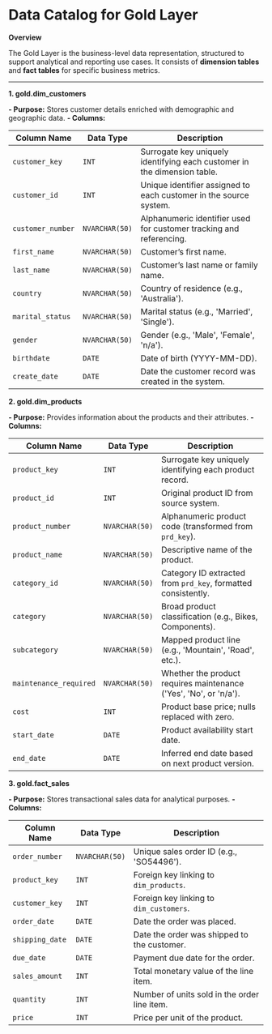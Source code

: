 # Data Catalog for Gold Layer

**Overview**

The Gold Layer is the business-level data representation, structured to support analytical and reporting use cases. It consists of **dimension tables** and **fact tables** for specific business metrics.

------------------------------------------------------------------------------------------------------------------------------------------------------------------------------------------------------------------

**1. gold.dim_customers**

**- Purpose:** Stores customer details enriched with demographic and geographic data.
**- Columns:** 

| **Column Name**   | **Data Type**  | **Description**                                                          |
| ----------------- | -------------- | ------------------------------------------------------------------------ |
| `customer_key`    | `INT`          | Surrogate key uniquely identifying each customer in the dimension table. |
| `customer_id`     | `INT`          | Unique identifier assigned to each customer in the source system.        |
| `customer_number` | `NVARCHAR(50)` | Alphanumeric identifier used for customer tracking and referencing.      |
| `first_name`      | `NVARCHAR(50)` | Customer’s first name.                                                   |
| `last_name`       | `NVARCHAR(50)` | Customer’s last name or family name.                                     |
| `country`         | `NVARCHAR(50)` | Country of residence (e.g., 'Australia').                                |
| `marital_status`  | `NVARCHAR(50)` | Marital status (e.g., 'Married', 'Single').                              |
| `gender`          | `NVARCHAR(50)` | Gender (e.g., 'Male', 'Female', 'n/a').                                  |
| `birthdate`       | `DATE`         | Date of birth (YYYY-MM-DD).                                              |
| `create_date`     | `DATE`         | Date the customer record was created in the system.                      |


**2. gold.dim_products**

**- Purpose:** Provides information about the products and their attributes.
**- Columns:**

| **Column Name**        | **Data Type**  | **Description**                                                   |
| ---------------------- | -------------- | ----------------------------------------------------------------- |
| `product_key`          | `INT`          | Surrogate key uniquely identifying each product record.           |
| `product_id`           | `INT`          | Original product ID from source system.                           |
| `product_number`       | `NVARCHAR(50)` | Alphanumeric product code (transformed from `prd_key`).           |
| `product_name`         | `NVARCHAR(50)` | Descriptive name of the product.                                  |
| `category_id`          | `NVARCHAR(50)` | Category ID extracted from `prd_key`, formatted consistently.     |
| `category`             | `NVARCHAR(50)` | Broad product classification (e.g., Bikes, Components).           |
| `subcategory`          | `NVARCHAR(50)` | Mapped product line (e.g., 'Mountain', 'Road', etc.).             |
| `maintenance_required` | `NVARCHAR(50)` | Whether the product requires maintenance ('Yes', 'No', or 'n/a'). |
| `cost`                 | `INT`          | Product base price; nulls replaced with zero.                     |
| `start_date`           | `DATE`         | Product availability start date.                                  |
| `end_date`             | `DATE`         | Inferred end date based on next product version.                  |


**3. gold.fact_sales**

**- Purpose:** Stores transactional sales data for analytical purposes.
**- Columns:**

| **Column Name** | **Data Type**  | **Description**                              |
| --------------- | -------------- | -------------------------------------------- |
| `order_number`  | `NVARCHAR(50)` | Unique sales order ID (e.g., 'SO54496').     |
| `product_key`   | `INT`          | Foreign key linking to `dim_products`.       |
| `customer_key`  | `INT`          | Foreign key linking to `dim_customers`.      |
| `order_date`    | `DATE`         | Date the order was placed.                   |
| `shipping_date` | `DATE`         | Date the order was shipped to the customer.  |
| `due_date`      | `DATE`         | Payment due date for the order.              |
| `sales_amount`  | `INT`          | Total monetary value of the line item.       |
| `quantity`      | `INT`          | Number of units sold in the order line item. |
| `price`         | `INT`          | Price per unit of the product.               |
